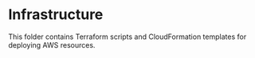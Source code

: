 # Infrastructure  
This folder contains Terraform scripts and CloudFormation templates for deploying AWS resources.  
